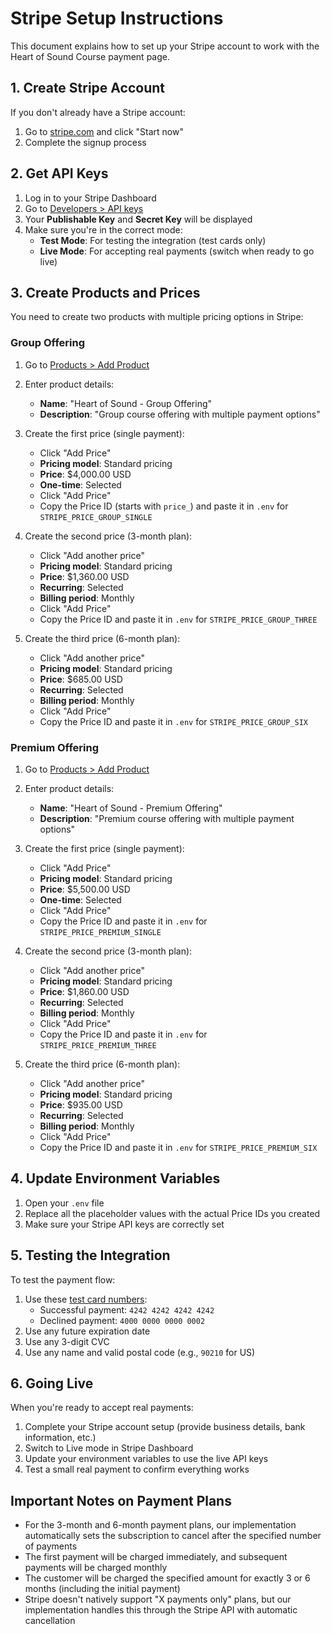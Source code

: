 # Stripe Setup Instructions

This document explains how to set up your Stripe account to work with the Heart of Sound Course payment page.

## 1. Create Stripe Account

If you don't already have a Stripe account:
1. Go to [stripe.com](https://stripe.com) and click "Start now"
2. Complete the signup process

## 2. Get API Keys

1. Log in to your Stripe Dashboard
2. Go to [Developers > API keys](https://dashboard.stripe.com/apikeys)
3. Your **Publishable Key** and **Secret Key** will be displayed
4. Make sure you're in the correct mode:
   - **Test Mode**: For testing the integration (test cards only)
   - **Live Mode**: For accepting real payments (switch when ready to go live)

## 3. Create Products and Prices

You need to create two products with multiple pricing options in Stripe:

### Group Offering

1. Go to [Products > Add Product](https://dashboard.stripe.com/products/create)
2. Enter product details:
   - **Name**: "Heart of Sound - Group Offering"
   - **Description**: "Group course offering with multiple payment options"

3. Create the first price (single payment):
   - Click "Add Price"
   - **Pricing model**: Standard pricing
   - **Price**: $4,000.00 USD
   - **One-time**: Selected
   - Click "Add Price"
   - Copy the Price ID (starts with `price_`) and paste it in `.env` for `STRIPE_PRICE_GROUP_SINGLE`

4. Create the second price (3-month plan):
   - Click "Add another price"
   - **Pricing model**: Standard pricing
   - **Price**: $1,360.00 USD
   - **Recurring**: Selected
   - **Billing period**: Monthly
   - Click "Add Price"
   - Copy the Price ID and paste it in `.env` for `STRIPE_PRICE_GROUP_THREE`

5. Create the third price (6-month plan):
   - Click "Add another price"
   - **Pricing model**: Standard pricing
   - **Price**: $685.00 USD
   - **Recurring**: Selected 
   - **Billing period**: Monthly
   - Click "Add Price"
   - Copy the Price ID and paste it in `.env` for `STRIPE_PRICE_GROUP_SIX`

### Premium Offering

1. Go to [Products > Add Product](https://dashboard.stripe.com/products/create)
2. Enter product details:
   - **Name**: "Heart of Sound - Premium Offering"
   - **Description**: "Premium course offering with multiple payment options"

3. Create the first price (single payment):
   - Click "Add Price"
   - **Pricing model**: Standard pricing
   - **Price**: $5,500.00 USD
   - **One-time**: Selected
   - Click "Add Price"
   - Copy the Price ID and paste it in `.env` for `STRIPE_PRICE_PREMIUM_SINGLE`

4. Create the second price (3-month plan):
   - Click "Add another price"
   - **Pricing model**: Standard pricing
   - **Price**: $1,860.00 USD
   - **Recurring**: Selected
   - **Billing period**: Monthly
   - Click "Add Price"
   - Copy the Price ID and paste it in `.env` for `STRIPE_PRICE_PREMIUM_THREE`

5. Create the third price (6-month plan):
   - Click "Add another price"
   - **Pricing model**: Standard pricing
   - **Price**: $935.00 USD
   - **Recurring**: Selected
   - **Billing period**: Monthly
   - Click "Add Price"
   - Copy the Price ID and paste it in `.env` for `STRIPE_PRICE_PREMIUM_SIX`

## 4. Update Environment Variables

1. Open your `.env` file
2. Replace all the placeholder values with the actual Price IDs you created
3. Make sure your Stripe API keys are correctly set

## 5. Testing the Integration

To test the payment flow:
1. Use these [test card numbers](https://stripe.com/docs/testing#cards):
   - Successful payment: `4242 4242 4242 4242`
   - Declined payment: `4000 0000 0000 0002`
2. Use any future expiration date
3. Use any 3-digit CVC
4. Use any name and valid postal code (e.g., `90210` for US)

## 6. Going Live

When you're ready to accept real payments:
1. Complete your Stripe account setup (provide business details, bank information, etc.)
2. Switch to Live mode in Stripe Dashboard
3. Update your environment variables to use the live API keys
4. Test a small real payment to confirm everything works

## Important Notes on Payment Plans

- For the 3-month and 6-month payment plans, our implementation automatically sets the subscription to cancel after the specified number of payments
- The first payment will be charged immediately, and subsequent payments will be charged monthly
- The customer will be charged the specified amount for exactly 3 or 6 months (including the initial payment)
- Stripe doesn't natively support "X payments only" plans, but our implementation handles this through the Stripe API with automatic cancellation 